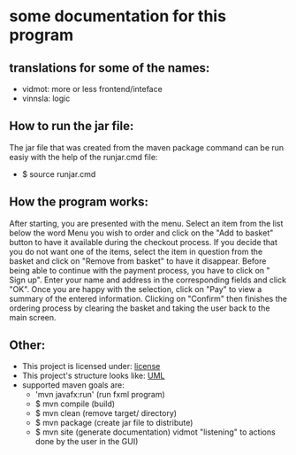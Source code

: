 # some documentation for this program


## translations for some of the names:
 - vidmot: more or less frontend/inteface
 - vinnsla: logic


## How to run the jar file:
The jar file that was created from the maven package
command can be run easiy with the help of the runjar.cmd
file:

 - $ source runjar.cmd

## How the program works:
After starting, you are presented with the menu. Select
an item from the list below the word Menu you wish to
order and click on the "Add to basket"
button to have it available during the checkout process.
If you decide that you do not want one of the items, select
the item in question from the basket and click on "Remove
from basket" to have it disappear. Before being able to
continue with the payment process, you have to click on "
Sign up". Enter your name and address in the corresponding
fields and click "OK". Once you are happy with the selection,
click on "Pay" to view a summary of the entered information.
Clicking on "Confirm" then finishes the ordering process by
clearing the basket and taking the user back to the main
screen.


## Other:
 - This project is licensed under: [license](LICENSE.md)
 - This project's structure looks like: [UML](src/site/markdown/classDiagram.jpg)
 - supported maven goals are:
   -  'mvn javafx:run' (run fxml program)
   - $ mvn compile (build)
   - $ mvn clean (remove target/ directory)
   - $ mvn package (create jar file to distribute)
   - $ mvn site (generate documentation)
vidmot "listening" to actions done by the user in the GUI)
